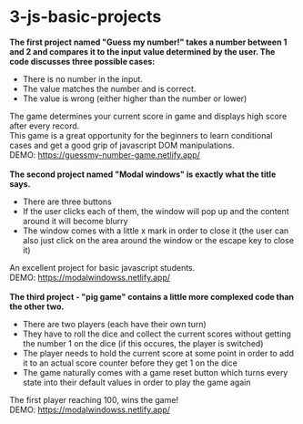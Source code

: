 # 3-js-basic-projects
**The first project named "Guess my number!" takes a number between 1 and 2 and compares it to the input value determined by the user. The code discusses three possible cases:**
<br/>
- There is no number in the input.
- The value matches the number and is correct.
- The value is wrong (either higher than the number or lower)

The game determines your current score in game and displays high score after every record.
<br/>
This game is a great opportunity for the beginners to learn conditional cases and get a good grip of javascript DOM manipulations.
<br/>
DEMO: https://guessmy-number-game.netlify.app/
<br/>
<br/>
**The second project named "Modal windows" is exactly what the title says.**
<br/>
- There are three buttons
- If the user clicks each of them, the window will pop up and the content around it will become blurry
- The window comes with a little x mark in order to close it (the user can also just click on the area around the window or the escape key to close it)

An excellent project for basic javascript students.
<br/>
DEMO: https://modalwindowss.netlify.app/
<br/>
<br/>
**The third project - "pig game" contains a little more complexed code than the other two.**
<br/>
- There are two players (each have their own turn)
- They have to roll the dice and collect the current scores without getting the number 1 on the dice (if this occures, the player is switched)
- The player needs to hold the current score at some point in order to add it to an actual score counter before they get 1 on the dice
- The game naturally comes with a game reset button which turns every state into their default values in order to play the game again

The first player reaching 100, wins the game!
<br/>
DEMO: https://modalwindowss.netlify.app/
